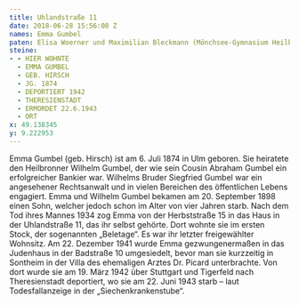 ```yaml
---
title: Uhlandstraße 11
date: 2018-06-28 15:56:00 Z
names: Emma Gumbel
paten: Elisa Woerner und Maximilian Bleckmann (Mönchsee-Gymnasium Heilbronn)
steine:
- - HIER WOHNTE
  - EMMA GUMBEL
  - GEB. HIRSCH
  - JG. 1874
  - DEPORTIERT 1942
  - THERESIENSTADT
  - ERMORDET 22.6.1943
  - ORT
x: 49.138345
y: 9.222953
---
```


Emma Gumbel (geb. Hirsch) ist am 6. Juli 1874 in Ulm geboren. Sie heiratete den Heilbronner Wilhelm Gumbel, der wie sein Cousin Abraham Gumbel ein erfolgreicher Bankier war. Wilhelms Bruder Siegfried Gumbel war ein angesehener Rechtsanwalt und in vielen Bereichen des öffentlichen Lebens engagiert. 
Emma und Wilhelm Gumbel bekamen am 20. September 1898 einen Sohn, welcher jedoch schon im Alter von vier Jahren starb. Nach dem Tod ihres Mannes 1934 zog Emma von der Herbststraße 15 in das Haus in der Uhlandstraße 11, das ihr selbst gehörte. Dort wohnte sie im ersten Stock, der sogenannten „Beletage“. Es war ihr letzter freigewählter Wohnsitz.
Am 22. Dezember 1941 wurde Emma gezwungenermaßen in das Judenhaus in der Badstraße 10 umgesiedelt, bevor man sie kurzzeitig in Sontheim in der Villa des ehemaligen Arztes Dr. Picard unterbrachte. Von dort wurde sie am 19. März 1942 über Stuttgart und Tigerfeld nach Theresienstadt deportiert, wo sie am 22. Juni 1943 starb – laut Todesfallanzeige in der „Siechenkrankenstube“.